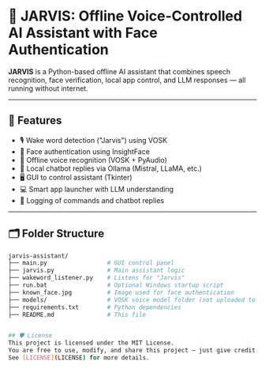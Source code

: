 # 🧠 JARVIS: Offline Voice-Controlled AI Assistant with Face Authentication

**JARVIS** is a Python-based offline AI assistant that combines speech recognition, face verification, local app control, and LLM responses — all running without internet.

---

## 🔑 Features

- 🎙️ Wake word detection ("Jarvis") using VOSK
- 🧔 Face authentication using InsightFace
- 🧠 Offline voice recognition (VOSK + PyAudio)
- 🧠 Local chatbot replies via Ollama (Mistral, LLaMA, etc.)
- 🖥️ GUI to control assistant (Tkinter)
- 💻 Smart app launcher with LLM understanding
- 📝 Logging of commands and chatbot replies

---

## 🗂️ Folder Structure

```bash
jarvis-assistant/
├── main.py                 # GUI control panel
├── jarvis.py               # Main assistant logic
├── wakeword_listener.py    # Listens for "Jarvis"
├── run.bat                 # Optional Windows startup script
├── known_face.jpg          # Image used for face authentication
├── models/                 # VOSK voice model folder (not uploaded to GitHub)
├── requirements.txt        # Python dependencies
├── README.md               # This file


## 🛡 License
This project is licensed under the MIT License.  
You are free to use, modify, and share this project — just give credit.  
See [LICENSE](LICENSE) for more details.
